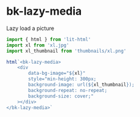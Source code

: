 # bk-lazy-media

Lazy load a picture

```javascript
import { html } from 'lit-html'
import xl from 'xl.jpg'
import xl_thumbnail from 'thumbnails/xl.png'

html`<bk-lazy-media>
    <div
        data-bg-image="${xl}"
        style="min-height: 300px;
        background-image: url(${xl_thumbnail});
        background-repeat: no-repeat;
        background-size: cover;"
    ></div>
</bk-lazy-media>`
```

&nbsp;

